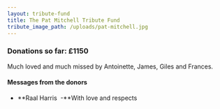 ```yaml
---
layout: tribute-fund
title: The Pat Mitchell Tribute Fund
tribute_image_path: /uploads/pat-mitchell.jpg
---
```



### Donations so far: £1150

Much loved and much missed by Antoinette, James, Giles and Frances.



#### Messages from the donors

* **Raal Harris  -**With love and respects